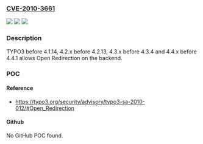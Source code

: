 ### [CVE-2010-3661](https://cve.mitre.org/cgi-bin/cvename.cgi?name=CVE-2010-3661)
![](https://img.shields.io/static/v1?label=Product&message=n%2Fa&color=blue)
![](https://img.shields.io/static/v1?label=Version&message=n%2Fa&color=blue)
![](https://img.shields.io/static/v1?label=Vulnerability&message=n%2Fa&color=brighgreen)

### Description

TYPO3 before 4.1.14, 4.2.x before 4.2.13, 4.3.x before 4.3.4 and 4.4.x before 4.4.1 allows Open Redirection on the backend.

### POC

#### Reference
- https://typo3.org/security/advisory/typo3-sa-2010-012/#Open_Redirection

#### Github
No GitHub POC found.

